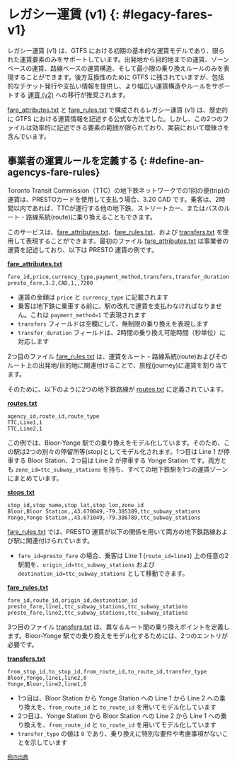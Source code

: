 # レガシー運賃 (v1) {: #legacy-fares-v1}

レガシー運賃 (v1) は、GTFS における初期の基本的な運賃モデルであり、限られた運賃要素のみをサポートしています。出発地から目的地までの運賃、ゾーンベースの運賃、路線ベースの運賃構造、そして最小限の乗り換えルールのみを表現することができます。後方互換性のために GTFS に残されていますが、包括的なチケット発行や支払い情報を提供し、より幅広い運賃構造やルールをサポートする [運賃 (v2)](../../examples/fares-v2/) への移行が推奨されます。

[fare_attributes.txt](../../reference/#fare_attributestxt) と [fare_rules.txt](../../reference/#fare_rulestxt) で構成されるレガシー運賃 (v1) は、歴史的に GTFS における運賃情報を記述する公式な方法でした。しかし、この2つのファイルは効率的に記述できる要素の範囲が限られており、実装において曖昧さを含んでいます。

## 事業者の運賃ルールを定義する {: #define-an-agencys-fare-rules}


Toronto Transit Commission（TTC）の地下鉄ネットワークでの1回の便(trip)の運賃は、PRESTOカードを使用して支払う場合、3.20 CAD です。乗客は、2時間以内であれば、TTCが運行する他の地下鉄、ストリートカー、またはバスのルート・路線系統(route)に乗り換えることもできます。

このサービスは、[fare_attributes.txt](../../reference/#fare_attributestxt)、[fare_rules.txt](../../reference/#fare_rulestxt)、および [transfers.txt](../../reference/#transferstxt) を使用して表現することができます。最初のファイル [fare_attributes.txt](../../reference/#fare_attributestxt) は事業者の運賃を記述しており、以下は PRESTO 運賃の例です。

[**fare_attributes.txt**](../../reference/#fare_attributestxt)

```
fare_id,price,currency_type,payment_method,transfers,transfer_duration
presto_fare,3.2,CAD,1,,7200
```

- 運賃の金額は `price` と `currency_type` に記載されます
- 乗客は地下鉄に乗車する前に、駅の改札で運賃を支払わなければなりません。これは `payment_method=1` で表現されます
- `transfers` フィールドは空欄にして、無制限の乗り換えを表現します
- `transfer_duration` フィールドは、2時間の乗り換え可能時間（秒単位）に対応します

2つ目のファイル [fare_rules.txt](../../reference/#fare_rulestxt) は、運賃をルート・路線系統(route)およびそのルート上の出発地/目的地に関連付けることで、旅程(journey)に運賃を割り当てます。  

そのために、以下のように2つの地下鉄路線が [routes.txt](../../reference/#routestxt) に定義されています。

[**routes.txt**](../../reference/#routestxt)

```
agency_id,route_id,route_type
TTC,Line1,1
TTC,Line2,1
```

この例では、Bloor-Yonge 駅での乗り換えをモデル化しています。そのため、この駅は2つの別々の停留所等(stop)としてモデル化されます。1つ目は Line 1 が停車する Bloor Station、2つ目は Line 2 が停車する Yonge Station です。両方とも `zone_id=ttc_subway_stations` を持ち、すべての地下鉄駅を1つの運賃ゾーンにまとめています。  

[**stops.txt**](../../reference/#stopstxt)

```
stop_id,stop_name,stop_lat,stop_lon,zone_id
Bloor,Bloor Station,,43.670049,-79.385389,ttc_subway_stations
Yonge,Yonge Station,,43.671049,-79.386789,ttc_subway_stations
```

[fare_rules.txt](../../reference/#fare_rulestxt) では、PRESTO 運賃が以下の関係を用いて両方の地下鉄路線および駅に関連付けられています。

- `fare_id=presto_fare` の場合、乗客は Line 1 (`route_id=line1`) 上の任意の2駅間を、`origin_id=ttc_subway_stations` および `destination_id=ttc_subway_stations` として移動できます。

[**fare_rules.txt**](../../reference/#fare_rulestxt) 

```
fare_id,route_id,origin_id,destination_id
presto_fare,line1,ttc_subway_stations,ttc_subway_stations
presto_fare,line2,ttc_subway_stations,ttc_subway_stations
```

3つ目のファイル [transfers.txt](../../reference/#transferstxt) は、異なるルート間の乗り換えポイントを定義します。Bloor-Yonge 駅での乗り換えをモデル化するためには、2つのエントリが必要です。

[**transfers.txt**](../../reference/#transferstxt) 

```
from_stop_id,to_stop_id,from_route_id,to_route_id,transfer_type
Bloor,Yonge,line1,line2,0
Yonge,Bloor,line2,line1,0
```

- 1つ目は、Bloor Station から Yonge Station への Line 1 から Line 2 への乗り換えを、`from_route_id` と `to_route_id` を用いてモデル化しています
- 2つ目は、Yonge Station から Bloor Station への Line 2 から Line 1 への乗り換えを、`from_route_id` と `to_route_id` を用いてモデル化しています
- `transfer_type` の値は `0` であり、乗り換えに特別な要件や考慮事項がないことを示しています

<sup>[例の出典](https://www.ttc.ca/Fares-and-passes)</sup>
